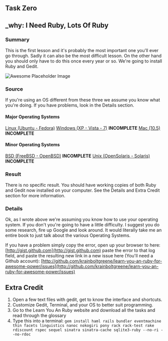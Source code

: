 ## Task Zero
## \_why: I Need Ruby, Lots Of Ruby

### Summary
This is the first lesson and it's probably the most important one you'll ever go through. Sadly it can also be the most difficult lesson. On the other hand you should only have to do this once every year or so. We're going to install Ruby and Gedit.

![Awesome Placeholder Image](http://dummyimage.com/300/00/44.png&text=Awesome%20Placeholder "So awesome.")


### Source
If you're using an OS different from these three we assume you know what you're doing. If you have problems, look in the Details section.

#### Major Operating Systems
[Linux (Ubuntu - Fedora)](/install-linux)
[Windows (XP - Vista - 7)](/install-windows) **INCOMPLETE**
[Mac (10.5)](install-mac) **INCOMPLETE**

#### Minor Operating Systems
[BSD (FreeBSD - OpenBSD)](/install-bsd) **INCOMPLETE**
[Unix (OpenSolaris - Solaris)](/install-unix) **INCOMPLETE**


### Result
There is no specific result. You should have working copies of both Ruby and Gedit now installed on your computer. See the Details and Extra Credit section for more information.


### Details
Ok, as I wrote above we're assuming you know how to use your operating system. If you don't you're going to have a little difficulty. I suggest you do some research, fire up Google and look around. It would literally take me an entire book to just talk about the various Operating Systems.

If you have a problem simply copy the error, open up your browser to here: [http://gist.github.com](http://gist.github.com) paste the error to that log field, and paste the resulting new link in a new issue here (You'll need a Github account): [http://github.com/krainboltgreene/learn-you-an-ruby-for-awesome-power/issues](http://github.com/krainboltgreene/learn-you-an-ruby-for-awesome-power/issues)


## Extra Credit
1. Open a few text files with gedit, get to know the interface and shortcuts.
2. Customize Gedit, Terminal, and your OS to better suit programming.
3. Go to the Learn You An Ruby website and download all the tasks and read through the glossary
4. Type this into a terminal: `gem install haml rails bundler eventmachine thin facets linguistics nanoc nokogiri pony rack rack-test rake rdiscount rspec sequel sinatra sinatra-cache sqlite3-ruby --no-ri --no-rdoc`
